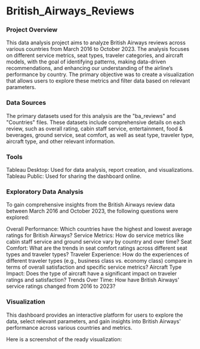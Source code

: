 # British_Airways_Reviews

### Project Overview
This data analysis project aims to analyze British Airways reviews across various countries from March 2016 to October 2023. The analysis focuses on different service metrics, seat types, traveler categories, and aircraft models, with the goal of identifying patterns, making data-driven recommendations, and enhancing our understanding of the airline’s performance by country. The primary objective was to create a visualization that allows users to explore these metrics and filter data based on relevant parameters.

### Data Sources
The primary datasets used for this analysis are the "ba_reviews" and "Countries" files. These datasets include comprehensive details on each review, such as overall rating, cabin staff service, entertainment, food & beverages, ground service, seat comfort, as well as seat type, traveler type, aircraft type, and other relevant information.

### Tools
Tableau Desktop: Used for data analysis, report creation, and visualizations.
Tableau Public: Used for sharing the dashboard online.

### Exploratory Data Analysis
To gain comprehensive insights from the British Airways review data between March 2016 and October 2023, the following questions were explored:

Overall Performance: Which countries have the highest and lowest average ratings for British Airways?
Service Metrics: How do service metrics like cabin staff service and ground service vary by country and over time?
Seat Comfort: What are the trends in seat comfort ratings across different seat types and traveler types?
Traveler Experience: How do the experiences of different traveler types (e.g., business class vs. economy class) compare in terms of overall satisfaction and specific service metrics?
Aircraft Type Impact: Does the type of aircraft have a significant impact on traveler ratings and satisfaction?
Trends Over Time: How have British Airways' service ratings changed from 2016 to 2023?

### Visualization
This dashboard provides an interactive platform for users to explore the data, select relevant parameters, and gain insights into British Airways' performance across various countries and metrics.

Here is a screenshot of the ready visualization:



